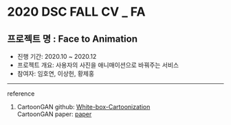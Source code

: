# 2020 DSC FALL CV _ FA

## 프로젝트 명 : Face to Animation

- 진행 기간: 2020.10 ~ 2020.12
- 프로젝트 개요: 사용자의 사진을 애니매이션으로 바꿔주는 서비스  
- 참여자: 임호연, 이상헌, 황제홍


---
reference
1. CartoonGAN github: [White-box-Cartoonization](https://github.com/SystemErrorWang/White-box-Cartoonization, "Cartoonization")    
   CartoonGAN paper: [paper](https://openaccess.thecvf.com/content_CVPR_2020/papers/Wang_Learning_to_Cartoonize_Using_White-Box_Cartoon_Representations_CVPR_2020_paper.pdf, "paper" )
